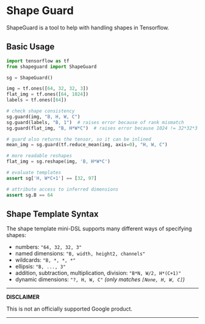 # Shape Guard

ShapeGuard is a tool to help with handling shapes in Tensorflow.



## Basic Usage
```python
import tensorflow as tf
from shapeguard import ShapeGuard

sg = ShapeGuard()

img = tf.ones([64, 32, 32, 3])
flat_img = tf.ones([64, 1024])
labels = tf.ones([64])

# check shape consistency
sg.guard(img, "B, H, W, C")
sg.guard(labels, "B, 1")  # raises error because of rank mismatch
sg.guard(flat_img, "B, H*W*C")  # raises error because 1024 != 32*32*3

# guard also returns the tensor, so it can be inlined
mean_img = sg.guard(tf.reduce_mean(img, axis=0), "H, W, C")

# more readable reshapes
flat_img = sg.reshape(img, 'B, H*W*C')

# evaluate templates
assert sg['H, W*C+1'] == [32, 97]

# attribute access to inferred dimensions
assert sg.B == 64
```


## Shape Template Syntax
The shape template mini-DSL supports many different ways of specifying shapes:

  * numbers: `"64, 32, 32, 3"`
  * named dimensions: `"B, width, height2, channels"`
  * wildcards: `"B, *, *, *"`
  * ellipsis: `"B, ..., 3"`
  * addition, subtraction, multiplication, division: `"B*N, W/2, H*(C+1)"`
  * dynamic dimensions: `"?, H, W, C"`  *(only matches `[None, H, W, C]`)*

---
**DISCLAIMER**

This is not an officially supported Google product.

---

